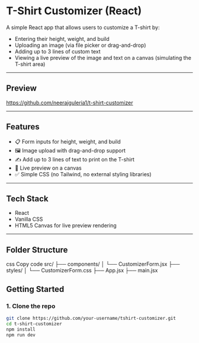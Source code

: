 # T-Shirt Customizer (React)

A simple React app that allows users to customize a T-shirt by:
- Entering their height, weight, and build
- Uploading an image (via file picker or drag-and-drop)
- Adding up to 3 lines of custom text
- Viewing a live preview of the image and text on a canvas (simulating the T-shirt area)

---

##  Preview

https://github.com/neerajguleria1/t-shirt-customizer

---

##  Features

- 📋 Form inputs for height, weight, and build
- 🖼 Image upload with drag-and-drop support
- ✍️ Add up to 3 lines of text to print on the T-shirt
- 👕 Live preview on a canvas
- ✅ Simple CSS (no Tailwind, no external styling libraries)

---

##  Tech Stack

- React
- Vanilla CSS
- HTML5 Canvas for live preview rendering

---
## Folder Structure
css
Copy code
src/
├── components/
│   └── CustomizerForm.jsx
├── styles/
│   └── CustomizerForm.css
├── App.jsx
├── main.jsx

##  Getting Started

### 1. Clone the repo

```bash
git clone https://github.com/your-username/tshirt-customizer.git
cd t-shirt-customizer
npm install
npm run dev
